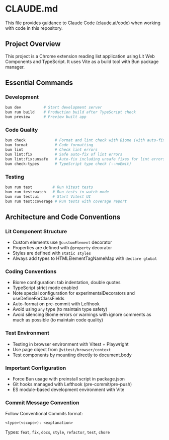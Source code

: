 # CLAUDE.md

This file provides guidance to Claude Code (claude.ai/code) when working with code in this repository.

## Project Overview

This project is a Chrome extension reading list application using Lit Web Components and TypeScript. It uses Vite as a build tool with Bun package manager.

## Essential Commands

### Development

```bash
bun dev          # Start development server
bun run build    # Production build after TypeScript check
bun preview      # Preview built app
```

### Code Quality

```bash
bun check             # Format and lint check with Biome (with auto-fix)
bun format            # Code formatting
bun lint              # Check lint errors
bun lint:fix          # Safe auto-fix of lint errors
bun lint:fix:unsafe   # Auto-fix including unsafe fixes for lint errors
bun check-types       # TypeScript type check (--noEmit)
```

### Testing

```bash
bun run test         # Run Vitest tests
bun run test:watch   # Run tests in watch mode
bun run test:ui      # Start Vitest UI
bun run test:coverage # Run tests with coverage report
```

## Architecture and Code Conventions

### Lit Component Structure

- Custom elements use `@customElement` decorator
- Properties are defined with `@property` decorator
- Styles are defined with `static styles`
- Always add types to HTMLElementTagNameMap with `declare global`

### Coding Conventions

- Biome configuration: tab indentation, double quotes
- TypeScript strict mode enabled
- Note special configuration for experimentalDecorators and useDefineForClassFields
- Auto-format on pre-commit with Lefthook
- Avoid using `any` type (to maintain type safety)
- Avoid silencing Biome errors or warnings with ignore comments as much as possible (to maintain code quality)

### Test Environment

- Testing in browser environment with Vitest + Playwright
- Use page object from `@vitest/browser/context`
- Test components by mounting directly to document.body

### Important Configuration

- Force Bun usage with preinstall script in package.json
- Git hooks managed with Lefthook (pre-commit/pre-push)
- ES module-based development environment with Vite

### Commit Message Convention

Follow Conventional Commits format:

```
<type>(<scope>): <explanation>
```

Types: `feat`, `fix`, `docs`, `style`, `refactor`, `test`, `chore`
